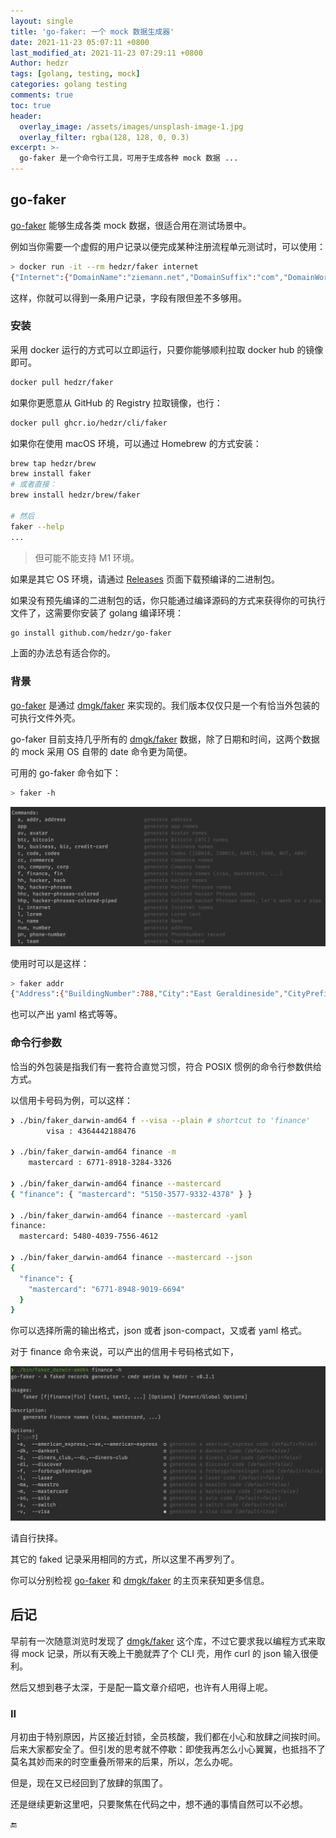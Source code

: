 ```yaml
---
layout: single
title: 'go-faker: 一个 mock 数据生成器'
date: 2021-11-23 05:07:11 +0800
last_modified_at: 2021-11-23 07:29:11 +0800
Author: hedzr
tags: [golang, testing, mock]
categories: golang testing
comments: true
toc: true
header:
  overlay_image: /assets/images/unsplash-image-1.jpg
  overlay_filter: rgba(128, 128, 0, 0.3)
excerpt: >-
  go-faker 是一个命令行工具，可用于生成各种 mock 数据 ...
---
```




## go-faker



[go-faker](https://github.com/hedzr/go-faker) 能够生成各类 mock 数据，很适合用在测试场景中。

例如当你需要一个虚假的用户记录以便完成某种注册流程单元测试时，可以使用：

```bash
> docker run -it --rm hedzr/faker internet
{"Internet":{"DomainName":"ziemann.net","DomainSuffix":"com","DomainWord":"green","Email":"garry@hintz.biz","FreeEmail":"christian@yahoo.com","IpV4Address":"48.107.223.211","IpV6Address":"bc8e:e770:c962:4004:8045:86e2:2658:bfc7","MacAddress":"52:6b:0d:24:7d:67","Password":"Za9pR1hfV7yJXw3Mhf9I5EvL1uvo0M","SafeEmail":"sheridan.gibson@example.net","Slug":"adipisci-inventore","Url":"http://roobroberts.name/americo.lindgren","UserName":"lenny.trantow"}}
```

这样，你就可以得到一条用户记录，字段有限但差不多够用。

### 安装

采用 docker 运行的方式可以立即运行，只要你能够顺利拉取 docker hub 的镜像即可。

```bash
docker pull hedzr/faker
```

如果你更愿意从 GitHub 的 Registry 拉取镜像，也行：

```bash
docker pull ghcr.io/hedzr/cli/faker
```

如果你在使用 macOS 环境，可以通过 Homebrew 的方式安装：

```bash
brew tap hedzr/brew
brew install faker
# 或者直接：
brew install hedzr/brew/faker

# 然后
faker --help
...
```

> 但可能不能支持 M1 环境。

如果是其它 OS 环境，请通过 [Releases](https://github.com/hedzr/go-faker/releases) 页面下载预编译的二进制包。

如果没有预先编译的二进制包的话，你只能通过编译源码的方式来获得你的可执行文件了，这需要你安装了 golang 编译环境：

```bash
go install github.com/hedzr/go-faker
```

上面的办法总有适合你的。



### 背景

[go-faker](https://github.com/hedzr/go-faker) 是通过  [dmgk/faker](https://github.com/dmgk/faker) 来实现的。我们版本仅仅只是一个有恰当外包装的可执行文件外壳。

go-faker 目前支持几乎所有的 [dmgk/faker](https://github.com/dmgk/faker) 数据，除了日期和时间，这两个数据的 mock 采用 OS 自带的 date 命令更为简便。

可用的 go-faker 命令如下：

```bash
> faker -h
```

![image-20211124171924502](https://raw.githubusercontent.com/hzimg/blog-pics/master/uPic/image-20211124171924502.png)

使用时可以是这样：

```bash
> faker addr
{"Address":{"BuildingNumber":788,"City":"East Geraldineside","CityPrefix":"North","CitySuffix":"land","Country":"Costa Rica","CountryCode":"BG","Latitude":82.16658,"Longitude":-89.001114,"Postcode":"95690-3954","PostcodeByState":64204,"SecondaryAddress":"Apt. 211","State":"Rhode Island","StateAbbr":"OR","StreetAddress":"10067 Jimmy Forge","StreetName":"Gleichner Vista","StreetSuffix":"Shoals","String":"95126 Kamren Haven Apt. 514, Port Joannyburgh Utah 96447","TimeZone":"Africa/Cairo","ZipCode":"58451-9050","ZipCodeByState":38836}}
```

也可以产出 yaml 格式等等。



### 命令行参数

恰当的外包装是指我们有一套符合直觉习惯，符合 POSIX 惯例的命令行参数供给方式。

以信用卡号码为例，可以这样：

```bash
❯ ./bin/faker_darwin-amd64 f --visa --plain # shortcut to 'finance'
        visa : 4364442188476

❯ ./bin/faker_darwin-amd64 finance -m
    mastercard : 6771-8918-3284-3326

❯ ./bin/faker_darwin-amd64 finance --mastercard
{ "finance": { "mastercard": "5150-3577-9332-4378" } }

❯ ./bin/faker_darwin-amd64 finance --mastercard -yaml
finance:
  mastercard: 5480-4039-7556-4612

❯ ./bin/faker_darwin-amd64 finance --mastercard --json
{
  "finance": {
    "mastercard": "6771-8948-9019-6694"
  }
}
```

你可以选择所需的输出格式，json 或者 json-compact，又或者 yaml 格式。

对于 finance 命令来说，可以产出的信用卡号码格式如下，

![image-20211124172205036](https://raw.githubusercontent.com/hzimg/blog-pics/master/uPic/image-20211124172205036.png)

请自行抉择。

其它的 faked 记录采用相同的方式，所以这里不再罗列了。

你可以分别检视 [go-faker](https://github.com/hedzr/go-faker) 和  [dmgk/faker](https://github.com/dmgk/faker) 的主页来获知更多信息。



## 后记

早前有一次随意浏览时发现了 [dmgk/faker](https://github.com/dmgk/faker) 这个库，不过它要求我以编程方式来取得 mock 记录，所以有天晚上干脆就弄了个 CLI 壳，用作 curl 的 json 输入很便利。

然后又想到巷子太深，于是配一篇文章介绍吧，也许有人用得上呢。



### II

月初由于特别原因，片区接近封锁，全员核酸，我们都在小心和放肆之间挨时间。后来大家都安全了。但引发的思考就不停歇：即使我再怎么小心翼翼，也抵挡不了莫名其妙而来的时空重叠所带来的后果，所以，怎么办呢。

但是，现在又已经回到了放肆的氛围了。

还是继续更新这里吧，只要聚焦在代码之中，想不通的事情自然可以不必想。





🔚
